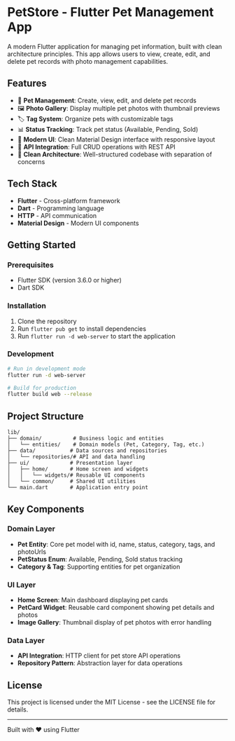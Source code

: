 # PetStore - Flutter Pet Management App

A modern Flutter application for managing pet information, built with clean architecture principles. This app allows users to view, create, edit, and delete pet records with photo management capabilities.

## Features

- 📱 **Pet Management**: Create, view, edit, and delete pet records
- 🖼️ **Photo Gallery**: Display multiple pet photos with thumbnail previews
- 🏷️ **Tag System**: Organize pets with customizable tags
- 📊 **Status Tracking**: Track pet status (Available, Pending, Sold)
- 🎨 **Modern UI**: Clean Material Design interface with responsive layout
- 🔄 **API Integration**: Full CRUD operations with REST API
- 🎯 **Clean Architecture**: Well-structured codebase with separation of concerns

## Tech Stack

- **Flutter** - Cross-platform framework
- **Dart** - Programming language
- **HTTP** - API communication
- **Material Design** - Modern UI components

## Getting Started

### Prerequisites

- Flutter SDK (version 3.6.0 or higher)
- Dart SDK

### Installation

1. Clone the repository
2. Run `flutter pub get` to install dependencies
3. Run `flutter run -d web-server` to start the application

### Development

```bash
# Run in development mode
flutter run -d web-server

# Build for production
flutter build web --release
```

## Project Structure

```
lib/
├── domain/          # Business logic and entities
│   └── entities/    # Domain models (Pet, Category, Tag, etc.)
├── data/           # Data sources and repositories
│   └── repositories/# API and data handling
├── ui/             # Presentation layer
│   ├── home/       # Home screen and widgets
│   │   └── widgets/# Reusable UI components
│   └── common/     # Shared UI utilities
└── main.dart       # Application entry point
```

## Key Components

### Domain Layer
- **Pet Entity**: Core pet model with id, name, status, category, tags, and photoUrls
- **PetStatus Enum**: Available, Pending, Sold status tracking
- **Category & Tag**: Supporting entities for pet organization

### UI Layer
- **Home Screen**: Main dashboard displaying pet cards
- **PetCard Widget**: Reusable card component showing pet details and photos
- **Image Gallery**: Thumbnail display of pet photos with error handling

### Data Layer
- **API Integration**: HTTP client for pet store API operations
- **Repository Pattern**: Abstraction layer for data operations

## License

This project is licensed under the MIT License - see the LICENSE file for details.

---

Built with ❤️ using Flutter
